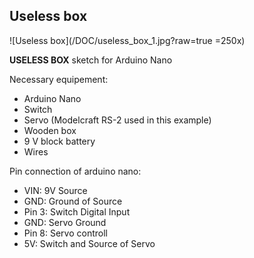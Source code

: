 ## Useless box

![Useless box](/DOC/useless_box_1.jpg?raw=true =250x)

**USELESS BOX** sketch for Arduino Nano

Necessary equipement:
- Arduino Nano
- Switch
- Servo (Modelcraft RS-2 used in this example)
- Wooden box
- 9 V block battery
- Wires

Pin connection of arduino nano:
- VIN: 9V Source
- GND: Ground of Source
- Pin 3: Switch Digital Input
- GND: Servo Ground
- Pin 8: Servo controll
- 5V: Switch and Source of Servo